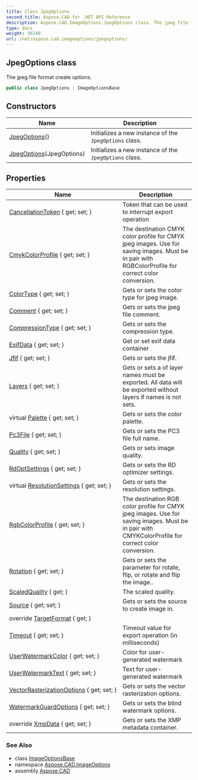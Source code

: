 ```yaml
---
title: Class JpegOptions
second_title: Aspose.CAD for .NET API Reference
description: Aspose.CAD.ImageOptions.JpegOptions class. The jpeg file format create options
type: docs
weight: 36240
url: /net/aspose.cad.imageoptions/jpegoptions/
---
```

## JpegOptions class

The jpeg file format create options.

```csharp
public class JpegOptions : ImageOptionsBase
```

## Constructors

| Name | Description |
| --- | --- |
| [JpegOptions](jpegoptions/#constructor)() | Initializes a new instance of the `JpegOptions` class. |
| [JpegOptions](jpegoptions/#constructor_1)(JpegOptions) | Initializes a new instance of the `JpegOptions` class. |

## Properties

| Name | Description |
| --- | --- |
| [CancellationToken](../../aspose.cad.imageoptions/imageoptionsbase/cancellationtoken/) { get; set; } | Token that can be used to interrupt export operation |
| [CmykColorProfile](../../aspose.cad.imageoptions/jpegoptions/cmykcolorprofile/) { get; set; } | The destination CMYK color profile for CMYK jpeg images. Use for saving images. Must be in pair with RGBColorProfile for correct color conversion. |
| [ColorType](../../aspose.cad.imageoptions/jpegoptions/colortype/) { get; set; } | Gets or sets the color type for jpeg image. |
| [Comment](../../aspose.cad.imageoptions/jpegoptions/comment/) { get; set; } | Gets or sets the jpeg file comment. |
| [CompressionType](../../aspose.cad.imageoptions/jpegoptions/compressiontype/) { get; set; } | Gets or sets the compression type. |
| [ExifData](../../aspose.cad.imageoptions/jpegoptions/exifdata/) { get; set; } | Get or set exif data container |
| [Jfif](../../aspose.cad.imageoptions/jpegoptions/jfif/) { get; set; } | Gets or sets the jfif. |
| [Layers](../../aspose.cad.imageoptions/imageoptionsbase/layers/) { get; set; } | Gets or sets a of layer names must be exported. All data will be exported without layers if names is not sets. |
| virtual [Palette](../../aspose.cad.imageoptions/imageoptionsbase/palette/) { get; set; } | Gets or sets the color palette. |
| [Pc3File](../../aspose.cad.imageoptions/imageoptionsbase/pc3file/) { get; set; } | Gets or sets the PC3 file full name. |
| [Quality](../../aspose.cad.imageoptions/jpegoptions/quality/) { get; set; } | Gets or sets image quality. |
| [RdOptSettings](../../aspose.cad.imageoptions/jpegoptions/rdoptsettings/) { get; set; } | Gets or sets the RD optimizer settings. |
| virtual [ResolutionSettings](../../aspose.cad.imageoptions/imageoptionsbase/resolutionsettings/) { get; set; } | Gets or sets the resolution settings. |
| [RgbColorProfile](../../aspose.cad.imageoptions/jpegoptions/rgbcolorprofile/) { get; set; } | The destination RGB color profile for CMYK jpeg images. Use for saving images. Must be in pair with CMYKColorProfile for correct color conversion. |
| [Rotation](../../aspose.cad.imageoptions/imageoptionsbase/rotation/) { get; set; } | Gets or sets the parameter for rotate, flip, or rotate and flip the image.. |
| [ScaledQuality](../../aspose.cad.imageoptions/jpegoptions/scaledquality/) { get; } | The scaled quality. |
| [Source](../../aspose.cad.imageoptions/imageoptionsbase/source/) { get; set; } | Gets or sets the source to create image in. |
| override [TargetFormat](../../aspose.cad.imageoptions/jpegoptions/targetformat/) { get; } |  |
| [Timeout](../../aspose.cad.imageoptions/imageoptionsbase/timeout/) { get; set; } | Timeout value for export operation (in milliseconds) |
| [UserWatermarkColor](../../aspose.cad.imageoptions/imageoptionsbase/userwatermarkcolor/) { get; set; } | Color for user-generated watermark |
| [UserWatermarkText](../../aspose.cad.imageoptions/imageoptionsbase/userwatermarktext/) { get; set; } | Text for user-generated watermark |
| [VectorRasterizationOptions](../../aspose.cad.imageoptions/imageoptionsbase/vectorrasterizationoptions/) { get; set; } | Gets or sets the vector rasterization options. |
| [WatermarkGuardOptions](../../aspose.cad.imageoptions/imageoptionsbase/watermarkguardoptions/) { get; set; } | Gets or sets the blind watermark options. |
| override [XmpData](../../aspose.cad.imageoptions/jpegoptions/xmpdata/) { get; set; } | Gets or sets the XMP metadata container. |

### See Also

* class [ImageOptionsBase](../imageoptionsbase/)
* namespace [Aspose.CAD.ImageOptions](../../aspose.cad.imageoptions/)
* assembly [Aspose.CAD](../../)


